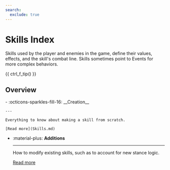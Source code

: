 ```yaml
---
search:
  exclude: true
---
```


# Skills Index

Skills used by the player and enemies in the game, define their values, effects, and the skill's combat line. Skills sometimes point to Events for more complex behaviors.

{{ ctrl_f_tip() }}

## Overview

<div class="grid cards" markdown>
- :octicons-sparkles-fill-16: __Creation__

    ---

    Everything to know about making a skill from scratch.

    [Read more](Skills.md)

- :material-plus: __Additions__

    ---

    How to modify existing skills, such as to account for new stance logic.

    [Read more](Additions.md)
</div>
